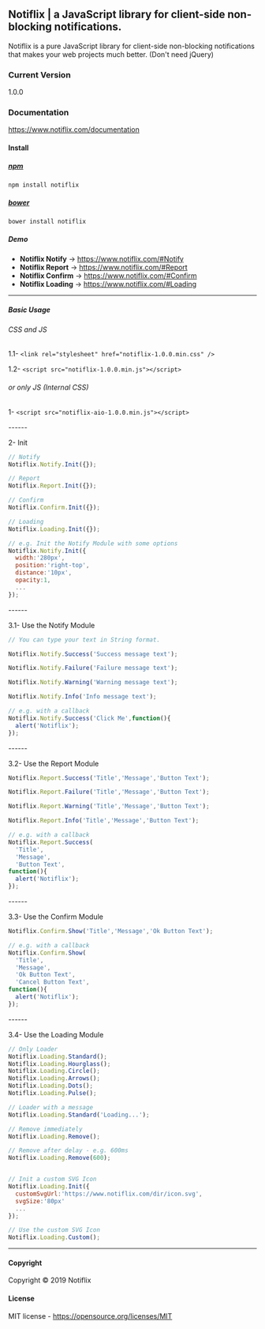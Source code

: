 ## Notiflix | a JavaScript library for client-side non-blocking notifications.
Notiflix is a pure JavaScript library for client-side non-blocking notifications that makes your web projects much better. (Don't need jQuery)

### Current Version
1.0.0

### Documentation
https://www.notiflix.com/documentation

#### Install

##### [npm](https://www.npmjs.com/package/notiflix)
```
npm install notiflix
```
##### [bower](https://bower.io/search/?q=notiflix)
```
bower install notiflix
```

##### Demo
- **Notiflix Notify** -> https://www.notiflix.com/#Notify
- **Notiflix Report** -> https://www.notiflix.com/#Report
- **Notiflix Confirm** -> https://www.notiflix.com/#Confirm
- **Notiflix Loading** -> https://www.notiflix.com/#Loading

---------

##### Basic Usage
###### CSS and JS
1.1- `<link rel="stylesheet" href="notiflix-1.0.0.min.css" />`

1.2- `<script src="notiflix-1.0.0.min.js"></script>`

###### or only JS (Internal CSS)
1- `<script src="notiflix-aio-1.0.0.min.js"></script>`

--_--_--

2- Init

```js
// Notify
Notiflix.Notify.Init({});

// Report
Notiflix.Report.Init({});

// Confirm
Notiflix.Confirm.Init({});

// Loading
Notiflix.Loading.Init({});

// e.g. Init the Notify Module with some options
Notiflix.Notify.Init({
  width:'280px',
  position:'right-top',
  distance:'10px',
  opacity:1,
  ...
});
```

--_--_--

3.1- Use the Notify Module

```js
// You can type your text in String format.

Notiflix.Notify.Success('Success message text');

Notiflix.Notify.Failure('Failure message text');

Notiflix.Notify.Warning('Warning message text');

Notiflix.Notify.Info('Info message text');

// e.g. with a callback
Notiflix.Notify.Success('Click Me',function(){
  alert('Notiflix');
});
```

--_--_--

3.2- Use the Report Module

```js
Notiflix.Report.Success('Title','Message','Button Text');

Notiflix.Report.Failure('Title','Message','Button Text');

Notiflix.Report.Warning('Title','Message','Button Text');

Notiflix.Report.Info('Title','Message','Button Text');

// e.g. with a callback
Notiflix.Report.Success(
  'Title',
  'Message',
  'Button Text',
function(){
  alert('Notiflix');
});
```
--_--_--

3.3- Use the Confirm Module

```js
Notiflix.Confirm.Show('Title','Message','Ok Button Text');

// e.g. with a callback
Notiflix.Confirm.Show(
  'Title',
  'Message',
  'Ok Button Text',
  'Cancel Button Text',
function(){
  alert('Notiflix');
});
```

--_--_--

3.4- Use the Loading Module

```js
// Only Loader
Notiflix.Loading.Standard();
Notiflix.Loading.Hourglass();
Notiflix.Loading.Circle();
Notiflix.Loading.Arrows();
Notiflix.Loading.Dots();
Notiflix.Loading.Pulse();

// Loader with a message
Notiflix.Loading.Standard('Loading...');

// Remove immediately
Notiflix.Loading.Remove();

// Remove after delay - e.g. 600ms
Notiflix.Loading.Remove(600);


// Init a custom SVG Icon
Notiflix.Loading.Init({
  customSvgUrl:'https://www.notiflix.com/dir/icon.svg', 
  svgSize:'80px'
  ...
}); 

// Use the custom SVG Icon
Notiflix.Loading.Custom();

```

---------

#### Copyright
Copyright © 2019 Notiflix

#### License
MIT license - https://opensource.org/licenses/MIT

